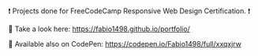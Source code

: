 ❗  Projects done for FreeCodeCamp Responsive Web Design Certification. ❗

👀 Take a look here: https://fabio1498.github.io/portfolio/

🔴 Available also on CodePen: https://codepen.io/Fabio1498/full/xxqxjrw
